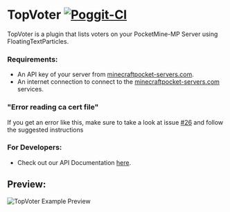 # TopVoter [![Poggit-CI](https://poggit.pmmp.io/ci.badge/SalmonDE/TopVoter/TopVoter)](https://poggit.pmmp.io/ci/SalmonDE/TopVoter/TopVoter)

TopVoter is a plugin that lists voters on your PocketMine-MP Server using FloatingTextParticles.

### **Requirements:**
- An API key of your server from [minecraftpocket-servers.com](minecraftpocket-servers.com).
- An internet connection to connect to the [minecraftpocket-servers.com](minecraftpocket-servers.com) services.

### **"Error reading ca cert file"**
If you get an error like this, make sure to take a look at issue [#26](https://github.com/SalmonDE/TopVoter/issues/26) and follow the suggested instructions

### **For Developers:**
- Check out our API Documentation [here](https://github.com/SalmonDE/TopVoter/wiki/API-Documentation).

## **Preview**:

![TopVoter Example Preview](https://projects.aericio.net/github/TopVoter/TopVoterExample.png)
